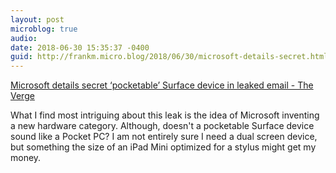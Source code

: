 ```yaml
---
layout: post
microblog: true
audio: 
date: 2018-06-30 15:35:37 -0400
guid: http://frankm.micro.blog/2018/06/30/microsoft-details-secret.html
---
```

[Microsoft details secret ‘pocketable’ Surface device in leaked email - The Verge](https://www.theverge.com/2018/6/29/17518582/microsoft-surface-dual-screen-andromeda-device-pocketable)

What I find most intriguing about this leak is the idea of Microsoft inventing a new hardware category. Although, doesn't a pocketable Surface device sound like a Pocket PC? I am not entirely sure I need a dual screen device, but something the size of an iPad Mini optimized for a stylus might get my money. 

